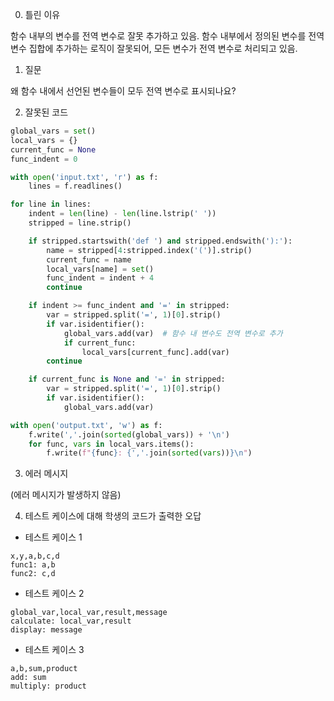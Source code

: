 0. 틀린 이유

함수 내부의 변수를 전역 변수로 잘못 추가하고 있음. 함수 내부에서 정의된 변수를 전역 변수 집합에 추가하는 로직이 잘못되어, 모든 변수가 전역 변수로 처리되고 있음.

1. 질문

왜 함수 내에서 선언된 변수들이 모두 전역 변수로 표시되나요?

2. 잘못된 코드

```python
global_vars = set()
local_vars = {}
current_func = None
func_indent = 0

with open('input.txt', 'r') as f:
    lines = f.readlines()

for line in lines:
    indent = len(line) - len(line.lstrip(' '))
    stripped = line.strip()

    if stripped.startswith('def ') and stripped.endswith('):'):
        name = stripped[4:stripped.index('(')].strip()
        current_func = name
        local_vars[name] = set()
        func_indent = indent + 4
        continue

    if indent >= func_indent and '=' in stripped:
        var = stripped.split('=', 1)[0].strip()
        if var.isidentifier():
            global_vars.add(var)  # 함수 내 변수도 전역 변수로 추가
            if current_func:
                local_vars[current_func].add(var)
        continue

    if current_func is None and '=' in stripped:
        var = stripped.split('=', 1)[0].strip()
        if var.isidentifier():
            global_vars.add(var)

with open('output.txt', 'w') as f:
    f.write(','.join(sorted(global_vars)) + '\n')
    for func, vars in local_vars.items():
        f.write(f"{func}: {','.join(sorted(vars))}\n")
```

3. 에러 메시지

(에러 메시지가 발생하지 않음)

4. 테스트 케이스에 대해 학생의 코드가 출력한 오답

- 테스트 케이스 1

```
x,y,a,b,c,d
func1: a,b
func2: c,d
```

- 테스트 케이스 2

```
global_var,local_var,result,message
calculate: local_var,result
display: message
```

- 테스트 케이스 3

```
a,b,sum,product
add: sum
multiply: product
```
